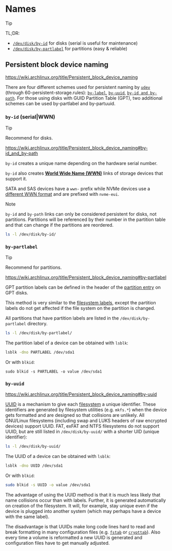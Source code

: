 # Names

> [!Tip]
> TL;DR:
> - [`/dev/disk/by-id`](#by-id-serialwwn) for disks (serial is useful for maintenance)
> - [`/dev/disk/by-partlabel`](#by-partlabel) for partitions (easy & reliable)





## Persistent block device naming

https://wiki.archlinux.org/title/Persistent_block_device_naming

There are four different schemes used for persistent naming by [`udev`](https://wiki.archlinux.org/title/Udev) (through 60-persistent-storage.rules): [`by-label`](https://wiki.archlinux.org/title/Persistent_block_device_naming#by-label), [`by-uuid`](https://wiki.archlinux.org/title/Persistent_block_device_naming#by-uuid), [`by-id and by-path`](https://wiki.archlinux.org/title/Persistent_block_device_naming#by-id_and_by-path). For those using disks with GUID Partition Table (GPT), two additional schemes can be used by-partlabel and by-partuuid.




### `by-id` (serial|WWN)

> [!Tip]
> Recommend for disks.

https://wiki.archlinux.org/title/Persistent_block_device_naming#by-id_and_by-path

`by-id` creates a unique name depending on the hardware serial number.

`by-id` also creates [**World Wide Name (WWN)**](https://en.wikipedia.org/wiki/World_Wide_Name) links of storage devices that support it.

SATA and SAS devices have a `wwn-` prefix while NVMe devices use a [different WWN format](https://en.wikipedia.org/wiki/World_Wide_Name#Formats) and are prefixed with `nvme-eui`.

> [!Note]
> `by-id` and `by-path` links can only be considered persistent for disks, not partitions. Partitions will be referenced by their number in the partition table and that can change if the partitions are reordered.

```sh
ls -l /dev/disk/by-id/
```




### `by-partlabel`

> [!Tip]
> Recommend for partitions.

https://wiki.archlinux.org/title/Persistent_block_device_naming#by-partlabel

GPT partition labels can be defined in the header of the [partition entry](https://en.wikipedia.org/wiki/GUID_Partition_Table#Partition_entries_.28LBA_2.E2.80.9333.29) on GPT disks.

This method is very similar to the [filesystem labels](https://wiki.archlinux.org/title/Persistent_block_device_naming#by-label), except the partition labels do not get affected if the file system on the partition is changed.

All partitions that have partition labels are listed in the `/dev/disk/by-partlabel` directory.

```sh
ls -l /dev/disk/by-partlabel/
```

The partition label of a device can be obtained with `lsblk`:

```sh
lsblk -dno PARTLABEL /dev/sda1
```

Or with `blkid`:

```
sudo blkid -s PARTLABEL -o value /dev/sda1
```




### `by-uuid`

https://wiki.archlinux.org/title/Persistent_block_device_naming#by-uuid

[UUID](https://en.wikipedia.org/wiki/UUID) is a mechanism to give each [filesystem](https://wiki.archlinux.org/title/Filesystem) a unique identifier. These identifiers are generated by filesystem utilities (e.g. `mkfs.*`) when the device gets formatted and are designed so that collisions are unlikely. All GNU/Linux filesystems (including swap and LUKS headers of raw encrypted devices) support UUID. FAT, exFAT and NTFS filesystems do not support UUID, but are still listed in `/dev/disk/by-uuid/` with a shorter UID (unique identifier):

```sh
ls -l /dev/disk/by-uuid/
```

The UUID of a device can be obtained with `lsblk`:

```sh
lsblk -dno UUID /dev/sda1
```

Or with `blkid`:

```sh
sudo blkid -s UUID -o value /dev/sda1
```

The advantage of using the UUID method is that it is much less likely that name collisions occur than with labels. Further, it is generated automatically on creation of the filesystem. It will, for example, stay unique even if the device is plugged into another system (which may perhaps have a device with the same label).

The disadvantage is that UUIDs make long code lines hard to read and break formatting in many configuration files (e.g. [`fstab`](https://wiki.archlinux.org/title/Fstab) or [`crypttab`](https://wiki.archlinux.org/title/Crypttab)). Also every time a volume is reformatted a new UUID is generated and configuration files have to get manually adjusted.





